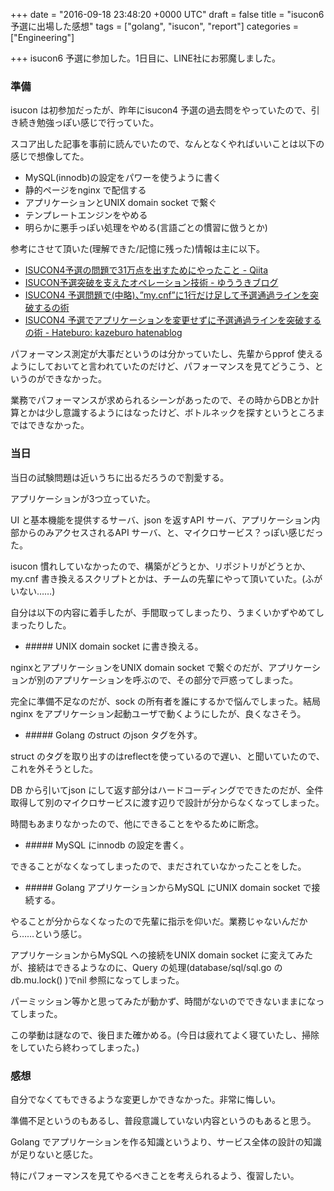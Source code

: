 
+++
date = "2016-09-18 23:48:20 +0000 UTC"
draft = false
title = "isucon6予選に出場した感想"
tags = ["golang", "isucon", "report"]
categories = ["Engineering"]

+++
isucon6 予選に参加した。1日目に、LINE社にお邪魔しました。

### 準備

isucon は初参加だったが、昨年にisucon4 予選の過去問をやっていたので、引き続き勉強っぽい感じで行っていた。

スコア出した記事を事前に読んでいたので、なんとなくやればいいことは以下の感じで想像してた。

<ul>
<li>MySQL(innodb)の設定をパワーを使うように書く</li>
<li>静的ページをnginx で配信する</li>
<li>アプリケーションとUNIX domain socket で繋ぐ</li>
<li>テンプレートエンジンをやめる</li>
<li>明らかに悪手っぽい処理をやめる(言語ごとの慣習に倣うとか)</li>
</ul>


参考にさせて頂いた(理解できた/記憶に残った)情報は主に以下。

<ul>
<li><a href="http://qiita.com/k0kubun/items/4c4e5f2f4aeefada0a30">ISUCON4予選の問題で31万点を出すためにやったこと - Qiita</a></li>
<li><a href="http://blog.yuuk.io/entry/web-operations-isucon">ISUCON予選突破を支えたオペレーション技術 - ゆううきブログ</a></li>
<li><a href="http://www.slideshare.net/kazeburo/mysql-casual7isucon">ISUCON4 予選問題で(中略)、”my.cnf”に1行だけ足して予選通過ラインを突破するの術</a></li>
<li><a href="http://kazeburo.hatenablog.com/entry/2014/10/14/170129">ISUCON4 予選でアプリケーションを変更せずに予選通過ラインを突破するの術 - Hateburo: kazeburo hatenablog</a></li>
</ul>


パフォーマンス測定が大事だというのは分かっていたし、先輩からpprof 使えるようにしておいてと言われていたのだけど、パフォーマンスを見てどうこう、というのができなかった。

業務でパフォーマンスが求められるシーンがあったので、その時からDBとか計算とかは少し意識するようにはなったけど、ボトルネックを探すというところまではできなかった。

### 当日

当日の試験問題は近いうちに出るだろうので割愛する。

アプリケーションが3つ立っていた。

UI と基本機能を提供するサーバ、json を返すAPI サーバ、アプリケーション内部からのみアクセスされるAPI サーバ、と、マイクロサービス？っぽい感じだった。

isucon 慣れしていなかったので、構築がどうとか、リポジトリがどうとか、my.cnf 書き換えるスクリプトとかは、チームの先輩にやって頂いていた。(ふがいない……)

自分は以下の内容に着手したが、手間取ってしまったり、うまくいかずやめてしまったりした。

<ul>
<li>##### UNIX domain socket に書き換える。</li>
</ul>


nginxとアプリケーションをUNIX domain socket で繋ぐのだが、アプリケーションが別のアプリケーションを呼ぶので、その部分で戸惑ってしまった。

完全に準備不足なのだが、sock の所有者を誰にするかで悩んでしまった。結局nginx をアプリケーション起動ユーザで動くようにしたが、良くなさそう。

<ul>
<li>##### Golang のstruct のjson タグを外す。</li>
</ul>


struct のタグを取り出すのはreflectを使っているので遅い、と聞いていたので、これを外そうとした。

DB から引いてjson にして返す部分はハードコーディングでできたのだが、全件取得して別のマイクロサービスに渡す辺りで設計が分からなくなってしまった。

時間もあまりなかったので、他にできることをやるために断念。

<ul>
<li>##### MySQL にinnodb の設定を書く。</li>
</ul>


できることがなくなってしまったので、まだされていなかったことをした。

<ul>
<li>##### Golang アプリケーションからMySQL にUNIX domain socket で接続する。</li>
</ul>


やることが分からなくなったので先輩に指示を仰いだ。業務じゃないんだから……という感じ。

アプリケーションからMySQL への接続をUNIX domain socket に変えてみたが、接続はできるようなのに、Query の処理(database/sql/sql.go のdb.mu.lock() )でnil 参照になってしまった。

パーミッション等かと思ってみたが動かず、時間がないのでできないままになってしまった。

この挙動は謎なので、後日また確かめる。(今日は疲れてよく寝ていたし、掃除をしていたら終わってしまった。)

### 感想

自分でなくてもできるような変更しかできなかった。非常に悔しい。

準備不足というのもあるし、普段意識していない内容というのもあると思う。

Golang でアプリケーションを作る知識というより、サービス全体の設計の知識が足りないと感じた。

特にパフォーマンスを見てやるべきことを考えられるよう、復習したい。


